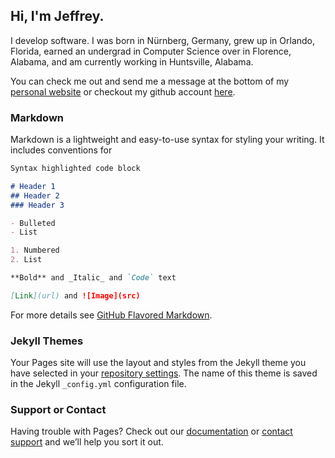 ## Hi, I'm Jeffrey.

I develop software. I was born in Nürnberg, Germany, grew up in Orlando, Florida, earned an undergrad in Computer Science over in Florence, Alabama, and am currently working in Huntsville, Alabama.

You can check me out and send me a message at the bottom of my [personal website](https://jeffwayne.codes) or checkout my github account [here](https://github.com/jeffreyallen92).

### Markdown

Markdown is a lightweight and easy-to-use syntax for styling your writing. It includes conventions for

```markdown
Syntax highlighted code block

# Header 1
## Header 2
### Header 3

- Bulleted
- List

1. Numbered
2. List

**Bold** and _Italic_ and `Code` text

[Link](url) and ![Image](src)
```

For more details see [GitHub Flavored Markdown](https://guides.github.com/features/mastering-markdown/).

### Jekyll Themes

Your Pages site will use the layout and styles from the Jekyll theme you have selected in your [repository settings](https://github.com/jeffreyallen92/page/settings). The name of this theme is saved in the Jekyll `_config.yml` configuration file.

### Support or Contact

Having trouble with Pages? Check out our [documentation](https://help.github.com/categories/github-pages-basics/) or [contact support](https://github.com/contact) and we’ll help you sort it out.

